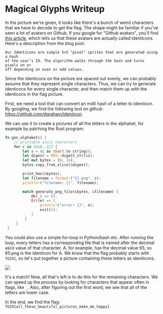 # Magical Glyphs Writeup

In the picture we're given, it looks like there's a bunch of weird characters
that we have to decode to get the flag. The shape might be familiar if you've
seen a lot of avatars on Github. If you google for "Github avatars", you'll find
[this article](https://github.blog/2013-08-14-identicons/), which tells us that
these avatars are actually called identicons. Here's a description from the blog
post:

```
Our Identicons are simple 5×5 "pixel" sprites that are generated using a hash
of the user’s ID. The algorithm walks through the hash and turns pixels on or
off depending on even or odd values.
```

Since the identicons on the picture are spaced out evenly, we can probably
assume that they represent single characters. Thus, we can try to generate
identicons for every single character, and then match them up with the
identicons in the flag picture.

First, we need a tool that can convert an md5 hash of a letter to identicon. By googling, we
find the following tool on github: https://github.com/dgraham/identicon.

We can use it to create a pictures of all the letters in the alphabet, for
example by patching the Rust program:

```rust
fn gen_alphabet() {
    // printable ascii characters
    for c in 32u8..127 {
        let s = (c as char).to_string();
        let digest = Md5::digest_str(&s);
        let mut bytes = [0; 16];
        bytes.copy_from_slice(&digest);

        print_hex(&bytes);
        let filename = format!("{}.png", c);
        println!("filename: {}", filename);

        match generate_png_file(&bytes, &filename) {
            Ok(_) => (),
            Err(e) => {
                println!("error! {}", e);
                exit(1);
            }
         }
     }
 }
```

You could also use a simple for-loop in Python/bash etc. After running the loop,
every letters has a corresponding file that is named after the decimal ascii
value of that character. A, for example, has the decimal value 65, so 65.png is
the identicon for A. We know that the flag probably starts with `TG19{`, so
let's put together a picture containing these letters as identicons.

![](./src/tg19.png)

It's a match! Now, all that's left is to do this for the remaining characters.
We can speed up the process by looking for characters that appear often in
flags, like `_`. Also, after figuring out the first word, we see that all of
the letters are lower case.

In the end, we find the flag: `TG19{all_these_beautiful_pictures_make_me_happy}`
